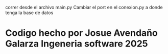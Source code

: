 correr desde el archivo main.py
Cambiar el port en el conexion.py a donde tenga la base de datos 

# Codigo hecho por Josue Avendaño Galarza Ingeneria software 2025
